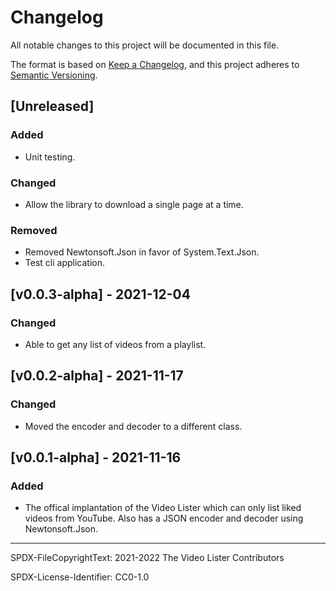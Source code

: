 # Changelog

All notable changes to this project will be documented in this file.

The format is based on [Keep a Changelog](https://keepachangelog.com/en/1.0.0/),
and this project adheres to
[Semantic Versioning](https://semver.org/spec/v2.0.0.html).

## [Unreleased]

### Added

- Unit testing.

### Changed

- Allow the library to download a single page at a time.

### Removed

- Removed Newtonsoft.Json in favor of System.Text.Json.
- Test cli application.

## [v0.0.3-alpha] - 2021-12-04

### Changed

- Able to get any list of videos from a playlist.

## [v0.0.2-alpha] - 2021-11-17

### Changed

- Moved the encoder and decoder to a different class.

## [v0.0.1-alpha] - 2021-11-16

### Added

- The offical implantation of the Video Lister which can only list liked videos
from YouTube. Also has a JSON encoder and decoder using Newtonsoft.Json.

---

SPDX-FileCopyrightText: 2021-2022 The Video Lister Contributors

SPDX-License-Identifier: CC0-1.0
